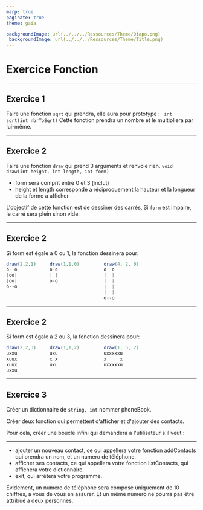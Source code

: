 ```yaml
---
marp: true
paginate: true
theme: gaia

backgroundImage: url(../../../Ressources/Theme/Diapo.png)
_backgroundImage: url(../../../Ressources/Theme/Title.png)
---
```


<link href="../../../Ressources/Theme/CSS/theme.css" rel="stylesheet">

<!-- _backgroundImage: url(../../../Ressources/Theme/Title.png) -->

# Exercice Fonction 

---

## Exercice 1 

Faire une fonction ```sqrt``` qui prendra, elle aura pour prototype :
``` int         sqrt(int nbrToSqrt)```
Cette fonction prendra un nombre et le multipliera par lui-même.

---

## Exercice 2

Faire une fonction ```draw``` qui prend 3 arguments et renvoie rien.
```void draw(int height, int length, int form)```
- form sera comprit entre 0 et 3 (inclut)
- height et length corresponde a réciproquement la hauteur et la longueur de la forme a afficher


L'objectif de cette fonction est de dessiner des carrés,
Si ```form``` est impaire, le carré sera plein sinon vide.

---
## Exercice 2

Si form est égale a 0 ou 1, la fonction dessinera pour:
```csharp
draw(2,2,1)     draw(1,1,0)         draw(4, 2, 0)
o--o            o-o                 o--o
|oo|            | |                 |  |
|oo|            o-o                 |  |
o--o                                |  |
                                    |  |
                                    o--o


```

---

## Exercice 2

Si form est égale a 2 ou 3, la fonction dessinera pour:
```csharp
draw(2,2,3)     draw(1,1,2)         draw(1, 5, 2)
uxxu            uxu                 uxxxxxu
xuux            x x                 x     x
xuux            uxu                 uxxxxxu
uxxu                                

```


---

## Exercice 3

Créer un dictionnaire de ```string, int``` nommer phoneBook.

Créer deux fonction qui permettent d’afficher et d'ajouter des contacts.

Pour cela, créer une boucle infini qui demandera a l'utilisateur s'il veut : 

---

- ajouter un nouveau contact, ce qui appellera votre fonction addContacts qui prendra un nom, et un numero de téléphone.
- afficher ses contacts, ce qui appellera votre fonction listContacts, qui affichera votre dictionnaire.
- exit, qui arrêtera votre programme.

Évidement, un numero de téléphone sera compose uniquement de 10 chiffres, a vous de vous en assurer. Et un même numero ne pourra pas être attribué a deux personnes.


 
